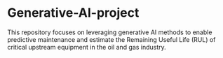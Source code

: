 # Generative-AI-project
This repository focuses on leveraging generative AI methods to enable predictive maintenance and estimate the Remaining Useful Life (RUL) of critical upstream equipment in the oil and gas industry. 
